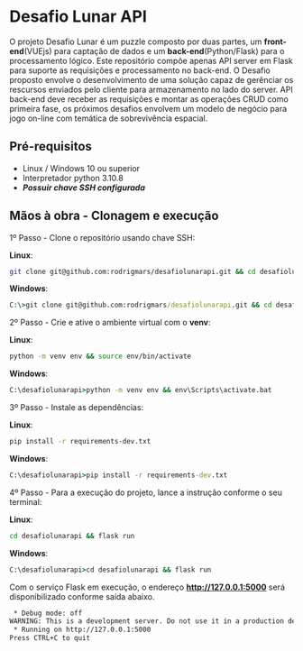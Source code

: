 # Desafio Lunar API

O projeto Desafio Lunar é um puzzle composto por duas partes, um **front-end**(VUEjs) para captação de dados e um **back-end**(Python/Flask) para o processamento lógico. Este repositório compõe apenas API server em Flask para suporte as requisições e processamento no back-end.
O Desafio proposto envolve o desenvolvimento de uma solução capaz de gerênciar os rescursos enviados pelo cliente para armazenamento no lado do server.
API back-end deve receber as requisições e montar as operações CRUD como primeira fase, os próximos desafios envolvem um modelo de negócio para jogo on-line com temática de sobrevivência espacial.

## Pré-requisitos

* Linux / Windows 10 ou superior
* Interpretador python 3.10.8
* ***Possuir chave SSH configurada***

## Mãos à obra - Clonagem e execução

1º Passo - Clone o repositório usando chave SSH:

**Linux**:

```bash
git clone git@github.com:rodrigmars/desafiolunarapi.git && cd desafiolunarapi
```

**Windows**:

```cmd
C:\>git clone git@github.com:rodrigmars/desafiolunarapi.git && cd desafiolunarapi
```

2º Passo - Crie e ative o ambiente virtual com o **venv**:

**Linux**:

```bash
python -m venv env && source env/bin/activate
```

**Windows**:

```cmd
C:\desafiolunarapi>python -m venv env && env\Scripts\activate.bat
```

3º Passo - Instale as dependências:

**Linux**:

```bash
pip install -r requirements-dev.txt
```

**Windows**:

```cmd
C:\desafiolunarapi>pip install -r requirements-dev.txt
```

4º Passo - Para a execução do projeto, lance a instrução conforme o seu terminal:

**Linux**:

```bash
cd desafiolunarapi && flask run
```

**Windows**:

```cmd
C:\desafiolunarapi>cd desafiolunarapi && flask run
```

Com o serviço Flask em execução, o endereço **<http://127.0.0.1:5000>** será disponibilizado conforme saída abaixo.

```bash
 * Debug mode: off
WARNING: This is a development server. Do not use it in a production deployment. Use a production WSGI server instead.
 * Running on http://127.0.0.1:5000
Press CTRL+C to quit
```
